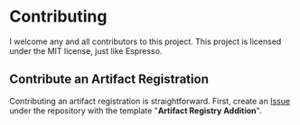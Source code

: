 # Contributing
I welcome any and all contributors to this project. This project is licensed under the MIT license, just like Espresso.

## Contribute an Artifact Registration
Contributing an artifact registration is straightforward. First, create an [Issue](https://github.com/hlafaille/espresso-registry/issues) under the repository with the template "**Artifact Registry Addition**".
